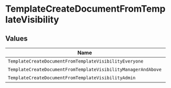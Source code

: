 # TemplateCreateDocumentFromTemplateVisibility


## Values

| Name                                                          | Value                                                         |
| ------------------------------------------------------------- | ------------------------------------------------------------- |
| `TemplateCreateDocumentFromTemplateVisibilityEveryone`        | EVERYONE                                                      |
| `TemplateCreateDocumentFromTemplateVisibilityManagerAndAbove` | MANAGER_AND_ABOVE                                             |
| `TemplateCreateDocumentFromTemplateVisibilityAdmin`           | ADMIN                                                         |